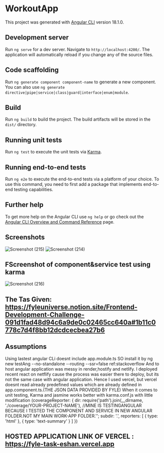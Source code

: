 # WorkoutApp

This project was generated with [Angular CLI](https://github.com/angular/angular-cli) version 18.1.0.

## Development server

Run `ng serve` for a dev server. Navigate to `http://localhost:4200/`. The application will automatically reload if you change any of the source files.

## Code scaffolding

Run `ng generate component component-name` to generate a new component. You can also use `ng generate directive|pipe|service|class|guard|interface|enum|module`.

## Build

Run `ng build` to build the project. The build artifacts will be stored in the `dist/` directory.

## Running unit tests

Run `ng test` to execute the unit tests via [Karma](https://karma-runner.github.io).

## Running end-to-end tests

Run `ng e2e` to execute the end-to-end tests via a platform of your choice. To use this command, you need to first add a package that implements end-to-end testing capabilities.

## Further help

To get more help on the Angular CLI use `ng help` or go check out the [Angular CLI Overview and Command Reference](https://angular.dev/tools/cli) page.

## Screenshots

![Screenshot (215)](https://github.com/user-attachments/assets/66d2a406-1cbf-4208-a040-ba1b5f0126e2)
![Screenshot (214)](https://github.com/user-attachments/assets/1389e9ac-63da-4cf6-8f11-b96674ca65b2)


## FScreenshot of component&service test using karma
![Screenshot (216)](https://github.com/user-attachments/assets/0624cc66-ed4f-4742-85b0-68252b64c7a4)




## The Tas Given: https://fyleuniverse.notion.site/Frontend-Development-Challenge-091d1fad48d94c6a9de0c02465cc640a#1b11c0778c7d4f8bb12dcdcecbea27b6


## Assumptions
Using lastest angular CLi doesnt include app.module.ts
SO install it by ng new testAng --no-standalone --routing --ssr=false  ref:stackoverflow
And to host angular application was messy in render,hostify and netlify. I deployed recent react on netflify cause the process was easier there to deploy, but its not the same case with angular application. Hence I used vercel, but vercel doesnt read already predefined values which are already defined in app.component.ts.(THE JSON DATA PROVIDED BY FYLE)
When it comes to unit testing, Karma and jasmine works better with karma.conf.js with little modification (coverageReporter: {
        dir: require('path').join(__dirname, './coverage/YOUR-PROJECT-NAME'), //MINE IS TESTINGANGULAR BECAUSE I TESTED THE COMPONENT AND SERVICE IN NEW ANGULAR FOLDER.NOT MY MAIN WORK-APP FOLDER.'';
        subdir: '.',
        reporters: [
          { type: 'html' },
          { type: 'text-summary' }
        ]
      })


## HOSTED  APPLICATION LINK OF VERCEL : https://fyle-task-eshan.vercel.app

